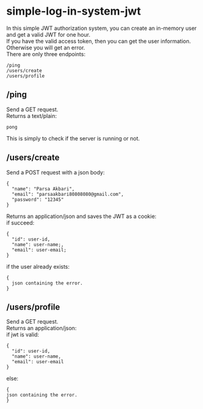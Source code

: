 # simple-log-in-system-jwt  
In this simple JWT authorization system, you can create an in-memory user and get a valid JWT for one hour.  
If you have the valid access token, then you can get the user information. Otherwise you will get an error.  
There are only three endpoints:  
```
/ping  
/users/create  
/users/profile  
```
## /ping  
Send a GET request.  
Returns a text/plain:  
```
pong
```
This is simply to check if the server is running or not.  
## /users/create  
Send a POST request with a json body:   
```
{  
  "name": "Parsa Akbari",  
  "email": "parsaakbari80808080@gmail.com",  
  "password": "12345"  
}  
```
Returns an application/json and saves the JWT as a cookie:  
if succeed:  
```
{  
  "id": user-id,  
  "name": user-name;,  
  "email": user-email;  
}  
```
if the user already exists:  
```
{  
  json containing the error.  
}  
```
## /users/profile  
Send a GET request.  
Returns an application/json:  
if jwt is valid:  
```
{  
  "id": user-id,  
  "name": user-name,  
  "email": user-email  
}  
```
else: 
```
{  
json containing the error.  
}    
```
  
  
